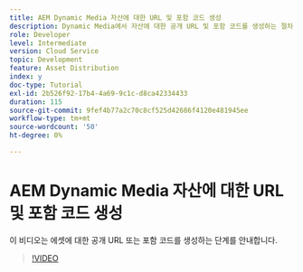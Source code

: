 ```yaml
---
title: AEM Dynamic Media 자산에 대한 URL 및 포함 코드 생성
description: Dynamic Media에서 자산에 대한 공개 URL 및 포함 코드를 생성하는 절차
role: Developer
level: Intermediate
version: Cloud Service
topic: Development
feature: Asset Distribution
index: y
doc-type: Tutorial
exl-id: 2b526f92-17b4-4a69-9c1c-d8ca42334433
duration: 115
source-git-commit: 9fef4b77a2c70c8cf525d42686f4120e481945ee
workflow-type: tm+mt
source-wordcount: '50'
ht-degree: 0%

---
```


# AEM Dynamic Media 자산에 대한 URL 및 포함 코드 생성

이 비디오는 에셋에 대한 공개 URL 또는 포함 코드를 생성하는 단계를 안내합니다.

>[!VIDEO](https://video.tv.adobe.com/v/335364?quality=12&learn=on)
